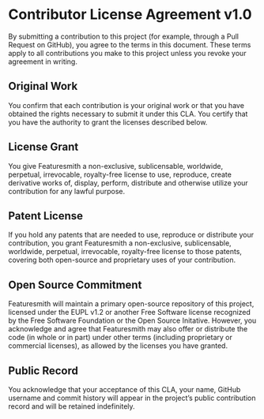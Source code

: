 # Contributor License Agreement v1.0

By submitting a contribution to this project (for example, through a Pull Request on GitHub), you agree to the terms in this document. These terms apply to all contributions you make to this project unless you revoke your agreement in writing.

## Original Work

You confirm that each contribution is your original work or that you have obtained the rights necessary to submit it under this CLA. You certify that you have the authority to grant the licenses described below.

## License Grant

You give Featuresmith a non-exclusive, sublicensable, worldwide, perpetual, irrevocable, royalty-free license to use, reproduce, create derivative works of, display, perform, distribute and otherwise utilize your contribution for any lawful purpose.

## Patent License

If you hold any patents that are needed to use, reproduce or distribute your contribution, you grant Featuresmith a non-exclusive, sublicensable, worldwide, perpetual, irrevocable, royalty-free license to those patents, covering both open-source and proprietary uses of your contribution.

## Open Source Commitment

Featuresmith will maintain a primary open-source repository of this project, licensed under the EUPL v1.2 or another Free Software license recognized by the Free Software Foundation or the Open Source Initative. However, you acknowledge and agree that Featuresmith may also offer or distribute the code (in whole or in part) under other terms (including proprietary or commercial licenses), as allowed by the licenses you have granted.

## Public Record

You acknowledge that your acceptance of this CLA, your name, GitHub username and commit history will appear in the project’s public contribution record and will be retained indefinitely.
